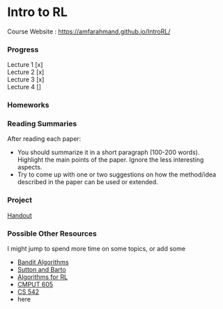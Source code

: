 # Intro to RL
Course Website : https://amfarahmand.github.io/IntroRL/ 
### Progress
Lecture 1 [x] \
Lecture 2 [x] \
Lecture 3 [x] \
Lecture 4 []
### Homeworks

### Reading Summaries
After reading each paper:
- You should summarize it in a short paragraph (100-200 words). Highlight the main points of the paper. Ignore the less interesting aspects.
- Try to come up with one or two suggestions on how the method/idea described in the paper can be used or extended.

### Project
[Handout](https://amfarahmand.github.io/IntroRL/homework/project.pdf) 

### Possible Other Resources
I might jump to spend more time on some topics, or add some 
- [Bandit Algorithms](https://tor-lattimore.com/downloads/book/book.pdf)
- [Sutton and Barto](http://incompleteideas.net/book/the-book.html)
- [Algorithms for RL](https://sites.ualberta.ca/~szepesva/papers/RLAlgsInMDPs.pdf)
- [CMPUT 605](https://rltheory.github.io/pages/lectures/)
- [CS 542](https://nanjiang.cs.illinois.edu/cs542/)
- here
